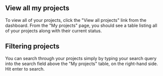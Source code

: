 ## View all my projects

To view all of your projects, click the "View all projects" link from the dashboard. From the "My projects" page, you should see a table listing all of your projects along with their current status.

## Filtering projects

You can search through your projects simply by typing your search query into the search field above the "My projects" table, on the right-hand side. Hit enter to search.